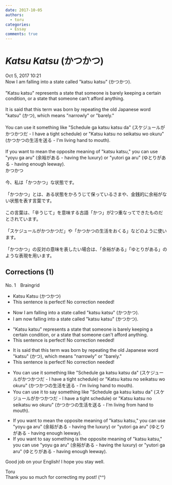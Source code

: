 ```yaml
---
date: 2017-10-05
authors:
  - toru
categories:
  - Essay
comments: true
---
```


# <strong><em>Katsu Katsu</strong></em> (かつかつ)
<div class="date">Oct 5, 2017 10:21</div>
<div id="post"><div id="body_show_ori">
Now I am falling into a state called "katsu katsu" (かつかつ).<br/><br/>"Katsu katsu" represents a state that someone is barely keeping a certain condition, or a state that someone can't afford anything.<br/><br/>It is said that this term was born by repeating the old Japanese word "katsu" (かつ), which means "narrowly" or "barely."<br/><br/>You can use it something like "Schedule ga katsu katsu da" (スケジュールがかつかつだ - I have a tight schedule) or "Katsu katsu no seikatsu wo okuru" (かつかつの生活を送る - I'm living hand to mouth).<br/><br/>If you want to mean the opposite meaning of "katsu katsu," you can use "yoyu ga aru" (余裕がある - having the luxury) or "yutori ga aru" (ゆとりがある - having enough leeway).
</div></div>

<!-- more -->

<div id="post_ja"><div id="body_show_mo">
かつかつ<br/><br/>今、私は「かつかつ」な状態です。<br/><br/>「かつかつ」とは、ある状態をかろうじて保っているさまや、金銭的に余裕がない状態を表す言葉です。<br/><br/>この言葉は、「辛うじて」を意味する古語「かつ」が2つ重なってできたものだとされています。<br/><br/>「スケジュールがかつかつだ」や「かつかつの生活をおくる」などのように使います。<br/><br/>「かつかつ」の反対の意味を表したい場合は、「余裕がある」「ゆとりがある」のような表現を用います。
</div></div>

## Corrections (1)
<div id="block"><div class="first_name"> No. 1　<span class="just_name">Braingrid</span></div><div id="block2">
<ul class="correction_field">
<li class="incorrect">Katsu Katsu (かつかつ)</li>
<li class="corrected perfect">This sentence is perfect! No correction needed!</li>
</ul>
<ul class="correction_field">
<li class="incorrect">Now I am falling into a state called "katsu katsu" (かつかつ).</li>
<li class="corrected correct">
<span class="f_blue">I am</span> now falling into a state called "katsu katsu" (かつかつ).
</li>
</ul>
<ul class="correction_field">
<li class="incorrect">"Katsu katsu" represents a state that someone is barely keeping a certain condition, or a state that someone can't afford anything.</li>
<li class="corrected perfect">This sentence is perfect! No correction needed!</li>
</ul>
<ul class="correction_field">
<li class="incorrect">It is said that this term was born by repeating the old Japanese word "katsu" (かつ), which means "narrowly" or "barely."</li>
<li class="corrected perfect">This sentence is perfect! No correction needed!</li>
</ul>
<ul class="correction_field">
<li class="incorrect">You can use it something like "Schedule ga katsu katsu da" (スケジュールがかつかつだ - I have a tight schedule) or "Katsu katsu no seikatsu wo okuru" (かつかつの生活を送る - I'm living hand to mouth).</li>
<li class="corrected correct">
You can use it <span class="f_blue">to say </span>something like "Schedule ga katsu katsu da" (スケジュールがかつかつだ - I have a tight schedule) or "Katsu katsu no seikatsu wo okuru" (かつかつの生活を送る - I'm living <span class="f_blue">from</span> hand to mouth).
</li>
</ul>
<ul class="correction_field">
<li class="incorrect">If you want to mean the opposite meaning of "katsu katsu," you can use "yoyu ga aru" (余裕がある - having the luxury) or "yutori ga aru" (ゆとりがある - having enough leeway).</li>
<li class="corrected correct">
If you want to <span class="f_blue">say something is </span>the opposite meaning of "katsu katsu," you can use "yoyu ga aru" (余裕がある - having the luxury) or "yutori ga aru" (ゆとりがある - having enough leeway).
</li>
</ul>
<p class="comment_small">
 Good job on your English! I hope you stay well.
</p>

</div><div class="name"><span class="just_name">Toru</span><br>
Thank you so much for correcting my post! (^^)
</div>
</div>
